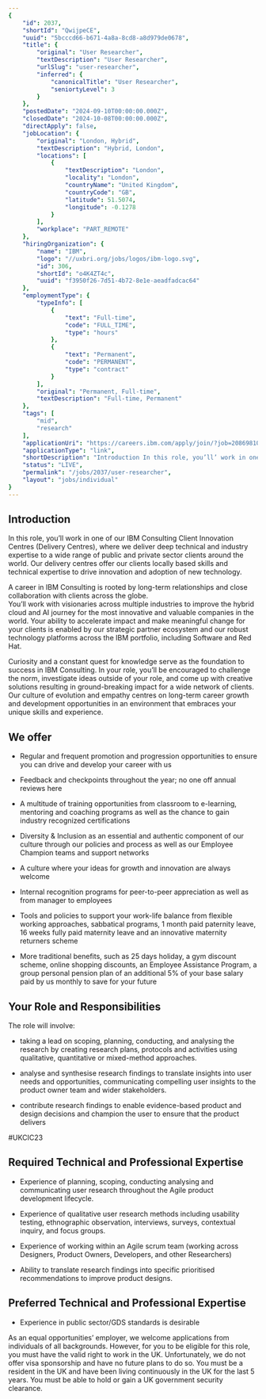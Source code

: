 ```yaml
---
{
	"id": 2037,
	"shortId": "QwijpeCE",
	"uuid": "5bcccd66-b671-4a8a-8cd8-a8d979de0678",
	"title": {
		"original": "User Researcher",
		"textDescription": "User Researcher",
		"urlSlug": "user-researcher",
		"inferred": {
			"canonicalTitle": "User Researcher",
			"seniortyLevel": 3
		}
	},
	"postedDate": "2024-09-10T00:00:00.000Z",
	"closedDate": "2024-10-08T00:00:00.000Z",
	"directApply": false,
	"jobLocation": {
		"original": "London, Hybrid",
		"textDescription": "Hybrid, London",
		"locations": [
			{
				"textDescription": "London",
				"locality": "London",
				"countryName": "United Kingdom",
				"countryCode": "GB",
				"latitude": 51.5074,
				"longitude": -0.1278
			}
		],
		"workplace": "PART_REMOTE"
	},
	"hiringOrganization": {
		"name": "IBM",
		"logo": "//uxbri.org/jobs/logos/ibm-logo.svg",
		"id": 306,
		"shortId": "o4K4ZT4c",
		"uuid": "f3950f26-7d51-4b72-8e1e-aeadfadcac64"
	},
	"employmentType": {
		"typeInfo": [
			{
				"text": "Full-time",
				"code": "FULL_TIME",
				"type": "hours"
			},
			{
				"text": "Permanent",
				"code": "PERMANENT",
				"type": "contract"
			}
		],
		"original": "Permanent, Full-time",
		"textDescription": "Full-time, Permanent"
	},
	"tags": [
		"mid",
		"research"
	],
	"applicationUri": "https://careers.ibm.com/apply/join/?job=20869810&codes=SN_LinkedIn",
	"applicationType": "link",
	"shortDescription": "Introduction In this role, you’ll’ work in one of our IBM Consulting Client Innovation Centres (Delivery Centres), where we deliver deep technical and industry expertise to a wide range of public and",
	"status": "LIVE",
	"permalink": "/jobs/2037/user-researcher",
	"layout": "jobs/individual"
}
---
```

<h2>Introduction</h2><p>In this role, you’ll work in one of our IBM Consulting Client Innovation Centres (Delivery Centres), where we deliver deep technical and industry expertise to a wide range of public and private sector clients around the world. Our delivery centres offer our clients locally based skills and technical expertise to drive innovation and adoption of new technology.</p><p>A career in IBM Consulting is rooted by long-term relationships and close collaboration with clients across the globe.<br>You’ll work with visionaries across multiple industries to improve the hybrid cloud and AI journey for the most innovative and valuable companies in the world. Your ability to accelerate impact and make meaningful change for your clients is enabled by our strategic partner ecosystem and our robust technology platforms across the IBM portfolio, including Software and Red Hat.</p><p>Curiosity and a constant quest for knowledge serve as the foundation to success in IBM Consulting. In your role, you’ll be encouraged to challenge the norm, investigate ideas outside of your role, and come up with creative solutions resulting in ground-breaking impact for a wide network of clients. Our culture of evolution and empathy centres on long-term career growth and development opportunities in an environment that embraces your unique skills and experience.</p><h2>We offer</h2><ul><li><p>Regular and frequent promotion and progression opportunities to ensure you can drive and develop your career with us</p></li><li><p>Feedback and checkpoints throughout the year; no one off annual reviews here</p></li><li><p>A multitude of training opportunities from classroom to e-learning, mentoring and coaching programs as well as the chance to gain industry recognized certifications</p></li><li><p>Diversity &amp; Inclusion as an essential and authentic component of our culture through our policies and process as well as our Employee Champion teams and support networks</p></li><li><p>A culture where your ideas for growth and innovation are always welcome</p></li><li><p>Internal recognition programs for peer-to-peer appreciation as well as from manager to employees</p></li><li><p>Tools and policies to support your work-life balance from flexible working approaches, sabbatical programs, 1 month paid paternity leave, 16 weeks fully paid maternity leave and an innovative maternity returners scheme</p></li><li><p>More traditional benefits, such as 25 days holiday, a gym discount scheme, online shopping discounts, an Employee Assistance Program, a group personal pension plan of an additional 5% of your base salary paid by us monthly to save for your future</p></li></ul><h2>Your Role and Responsibilities</h2><p>The role will involve:</p><ul><li><p>taking a lead on scoping, planning, conducting, and analysing the research by creating research plans, protocols and activities using qualitative, quantitative or mixed-method approaches.</p></li><li><p>analyse and synthesise research findings to translate insights into user needs and opportunities, communicating compelling user insights to the product owner team and wider stakeholders.</p></li><li><p>contribute research findings to enable evidence-based product and design decisions and champion the user to ensure that the product delivers</p></li></ul><p>#UKCIC23</p><h2>Required Technical and Professional Expertise</h2><ul><li><p>Experience of planning, scoping, conducting analysing and communicating user research throughout the Agile product development lifecycle.</p></li><li><p>Experience of qualitative user research methods including usability testing, ethnographic observation, interviews, surveys, contextual inquiry, and focus groups.</p></li><li><p>Experience of working within an Agile scrum team (working across Designers, Product Owners, Developers, and other Researchers)</p></li><li><p>Ability to translate research findings into specific prioritised recommendations to improve product designs.</p></li></ul><h2>Preferred Technical and Professional Expertise</h2><ul><li><p>Experience in public sector/GDS standards is desirable</p></li></ul><p>As an equal opportunities’ employer, we welcome applications from individuals of all backgrounds. However, for you to be eligible for this role, you must have the valid right to work in the UK. Unfortunately, we do not offer visa sponsorship and have no future plans to do so. You must be a resident in the UK and have been living continuously in the UK for the last 5 years. You must be able to hold or gain a UK government security clearance.</p>
